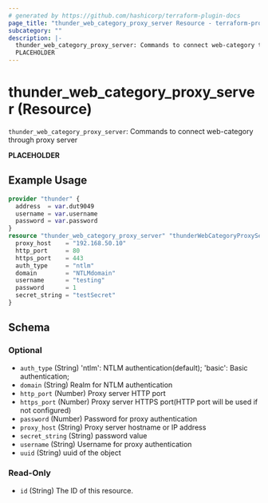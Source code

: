 ```yaml
---
# generated by https://github.com/hashicorp/terraform-plugin-docs
page_title: "thunder_web_category_proxy_server Resource - terraform-provider-thunder"
subcategory: ""
description: |-
  thunder_web_category_proxy_server: Commands to connect web-category through proxy server
  PLACEHOLDER
---
```


# thunder_web_category_proxy_server (Resource)

`thunder_web_category_proxy_server`: Commands to connect web-category through proxy server

__PLACEHOLDER__

## Example Usage

```terraform
provider "thunder" {
  address  = var.dut9049
  username = var.username
  password = var.password
}
resource "thunder_web_category_proxy_server" "thunderWebCategoryProxyServerTest" {
  proxy_host    = "192.168.50.10"
  http_port     = 80
  https_port    = 443
  auth_type     = "ntlm"
  domain        = "NTLMdomain"
  username      = "testing"
  password      = 1
  secret_string = "testSecret"
}
```

<!-- schema generated by tfplugindocs -->
## Schema

### Optional

- `auth_type` (String) 'ntlm': NTLM authentication(default); 'basic': Basic authentication;
- `domain` (String) Realm for NTLM authentication
- `http_port` (Number) Proxy server HTTP port
- `https_port` (Number) Proxy server HTTPS port(HTTP port will be used if not configured)
- `password` (Number) Password for proxy authentication
- `proxy_host` (String) Proxy server hostname or IP address
- `secret_string` (String) password value
- `username` (String) Username for proxy authentication
- `uuid` (String) uuid of the object

### Read-Only

- `id` (String) The ID of this resource.


